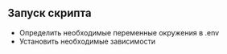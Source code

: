 ## Запуск скрипта
- Определить необходимые переменные окружения в .env
- Установить необходимые зависимости

